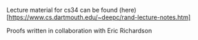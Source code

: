 Lecture material for cs34 can be found (here)[https://www.cs.dartmouth.edu/~deepc/rand-lecture-notes.htm]

Proofs written in collaboration with Eric Richardson
